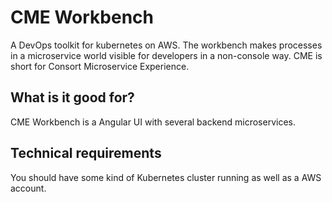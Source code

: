 # CME Workbench
A DevOps toolkit for kubernetes on AWS. The workbench makes processes in a microservice world visible for developers in a non-console way.
CME is short for Consort Microservice Experience.

## What is it good for?

CME Workbench is a Angular UI with several backend microservices. 

## Technical requirements

You should have some kind of Kubernetes cluster running as well as a AWS account.

